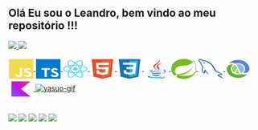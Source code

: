 ## Olá Eu sou o Leandro, bem vindo ao meu repositório !!!

<div>
<a href="https://www.linkedin.com/in/leandro-augusto-cardoso-de-oliveira-6091141b1">
<img heigth="180em" src="https://github-readme-stats.vercel.app/api?username=malllvadao&show_icons=true&theme=default-dark#gh-chartreuse-dark-only">
<img heigth="180em" src="https://github-readme-stats.vercel.app/api/top-langs/?username=malllvadao&layout=compact"/>

</div>
  <div style="display: inline_block"><br>
  <img align="center" alt="Malll-Js" height="40" width="50" src="https://raw.githubusercontent.com/devicons/devicon/master/icons/javascript/javascript-plain.svg">
  <img align="center" alt="Malll-Ts" height="40" width="50" src="https://raw.githubusercontent.com/devicons/devicon/master/icons/typescript/typescript-plain.svg">
  <img align="center" alt="Malll-React" height="40" width="50" src="https://raw.githubusercontent.com/devicons/devicon/master/icons/react/react-original.svg">
  <img align="center" alt="Malll-HTML" height="40" width="50" src="https://raw.githubusercontent.com/devicons/devicon/master/icons/html5/html5-original.svg">
  <img align="center" alt="Malll-CSS" height="40" width="50" src="https://raw.githubusercontent.com/devicons/devicon/master/icons/css3/css3-original.svg">
  <img align="center" alt=Malll-Java" height="40" width="50" src="https://raw.githubusercontent.com/devicons/devicon/master/icons/java/java-original.svg">
  <img align="center" alt=Malll-Spring" height="40" width="50" src="https://raw.githubusercontent.com/devicons/devicon/master/icons/spring/spring-original.svg">
  <img align="center" alt=Malll-Mysql" height="40" width="50" src="https://raw.githubusercontent.com/devicons/devicon/master/icons/mysql/mysql-original.svg">
  <img align="center" alt="Malll-Cloujure" height="40" width="50" src="https://raw.githubusercontent.com/devicons/devicon/master/icons/clojure/clojure-original.svg">
  <img align="center" alt="Malll-Kotlin" height="40" width="50" src="https://raw.githubusercontent.com/devicons/devicon/master/icons/kotlin/kotlin-original.svg">
  <img align="rigth" alt="yasuo-gif" height="100" width="100" src="https://media.tenor.com/gkYZNAaA_LUAAAAi/sfreaking-yasuo.gif">
    
</div>

##


  <div> 
  <a href="https://instagram.com/dev_leandro.java" target="_blank"><img src="https://img.shields.io/badge/-Instagram-%23E4405F?style=for-the-badge&logo=instagram&logoColor=white" target="_blank"></a>
     <a href="https://www.linkedin.com/in/leandro-augusto-cardoso-de-oliveira-6091141b1" target="_blank"><img src="https://img.shields.io/badge/-LinkedIn-%230077B5?style=for-the-badge&logo=linkedin&logoColor=white" target="_blank"></a> 
 	<a href="https://www.twitch.tv/malllvdao" target="_blank"><img src="https://img.shields.io/badge/Twitch-9146FF?style=for-the-badge&logo=twitch&logoColor=white" target="_blank"></a>
 <a href="https://discord.gg/Dg2vYgXg" target="_blank"><img src="https://img.shields.io/badge/Discord-7289DA?style=for-the-badge&logo=discord&logoColor=white" target="_blank"></a> 
  <a href = "mailto:leandroaugusto0210@gmail.com"><img src="https://img.shields.io/badge/-Gmail-%23333?style=for-the-badge&logo=gmail&logoColor=white" target="_blank"></a>
 
  
</div>
<!--
**Malllvadao/Malllvadao** is a ✨ _special_ ✨ repository because its `README.md` (this file) appears on your GitHub profile.

Here are some ideas to get you started:

- 🔭 I’m currently working on ...
- 🌱 I’m currently learning ...
- 👯 I’m looking to collaborate on ...
- 🤔 I’m looking for help with ...
- 💬 Ask me about ...
- 📫 How to reach me: ...
- 😄 Pronouns: ...
- ⚡ Fun fact: ...
-->
